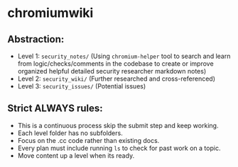 # chromiumwiki

## Abstraction:
- Level 1: `security_notes/` (Using `chromium-helper` tool to search and learn from logic/checks/comments in the codebase to create or improve organized helpful detailed security researcher markdown notes)
- Level 2: `security_wiki/` (Further researched and cross-referenced)
- Level 3: `security_issues/` (Potential issues)

## Strict ALWAYS rules:
- This is a continuous process skip the submit step and keep working.
- Each level folder has no subfolders.
- Focus on the .cc code rather than existing docs.
- Every plan must include running `ls` to check for past work on a topic.
- Move content up a level when its ready.
